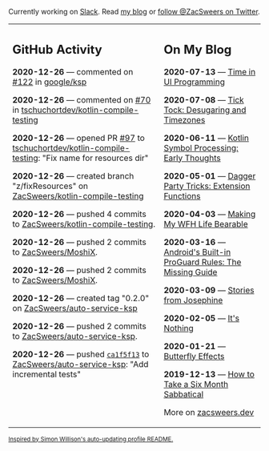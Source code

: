 Currently working on [Slack](https://slack.com/). Read [my blog](https://zacsweers.dev/) or [follow @ZacSweers on Twitter](https://twitter.com/ZacSweers).

<table><tr><td valign="top" width="60%">

## GitHub Activity
<!-- githubActivity starts -->
**2020-12-26** — commented on [#122](https://github.com/google/ksp/issues/122#issuecomment-751414394) in [google/ksp](https://api.github.com/repos/google/ksp)

**2020-12-26** — commented on [#70](https://github.com/tschuchortdev/kotlin-compile-testing/issues/70#issuecomment-751414151) in [tschuchortdev/kotlin-compile-testing](https://api.github.com/repos/tschuchortdev/kotlin-compile-testing)

**2020-12-26** — opened PR [#97](https://api.github.com/repos/tschuchortdev/kotlin-compile-testing/pulls/97) to [tschuchortdev/kotlin-compile-testing](https://api.github.com/repos/tschuchortdev/kotlin-compile-testing): "Fix name for resources dir"

**2020-12-26** — created branch "z/fixResources" on [ZacSweers/kotlin-compile-testing](https://api.github.com/repos/ZacSweers/kotlin-compile-testing)

**2020-12-26** — pushed 4 commits to [ZacSweers/kotlin-compile-testing](https://api.github.com/repos/ZacSweers/kotlin-compile-testing).

**2020-12-26** — pushed 2 commits to [ZacSweers/MoshiX](https://api.github.com/repos/ZacSweers/MoshiX).

**2020-12-26** — pushed 2 commits to [ZacSweers/MoshiX](https://api.github.com/repos/ZacSweers/MoshiX).

**2020-12-26** — created tag "0.2.0" on [ZacSweers/auto-service-ksp](https://api.github.com/repos/ZacSweers/auto-service-ksp)

**2020-12-26** — pushed 2 commits to [ZacSweers/auto-service-ksp](https://api.github.com/repos/ZacSweers/auto-service-ksp).

**2020-12-26** — pushed [`ca1f5f13`](https://github.com/ZacSweers/auto-service-ksp/commit/ca1f5f13eb05b956fde8ed4f9cf28544a05fb0df) to [ZacSweers/auto-service-ksp](https://api.github.com/repos/ZacSweers/auto-service-ksp): "Add incremental tests"
<!-- githubActivity ends -->
</td><td valign="top" width="40%">

## On My Blog
<!-- blog starts -->
**2020-07-13** — [Time in UI Programming](https://www.zacsweers.dev/time-in-ui/)

**2020-07-08** — [Tick Tock: Desugaring and Timezones](https://www.zacsweers.dev/ticktock-desugaring-timezones/)

**2020-06-11** — [Kotlin Symbol Processing: Early Thoughts](https://www.zacsweers.dev/kotlin-symbol-processor-early-thoughts/)

**2020-05-01** — [Dagger Party Tricks: Extension Functions](https://www.zacsweers.dev/dagger-party-tricks-extension-functions/)

**2020-04-03** — [Making My WFH Life Bearable](https://www.zacsweers.dev/making-wfh-life-bearable/)

**2020-03-16** — [Android's Built-in ProGuard Rules: The Missing Guide](https://www.zacsweers.dev/android-proguard-rules/)

**2020-03-09** — [Stories from Josephine](https://www.zacsweers.dev/stories-from-josephine/)

**2020-02-05** — [It's Nothing](https://www.zacsweers.dev/its-nothing/)

**2020-01-21** — [Butterfly Effects](https://www.zacsweers.dev/butterfly-effects/)

**2019-12-13** — [How to Take a Six Month Sabbatical](https://www.zacsweers.dev/how-to-take-a-six-month-sabbatical/)
<!-- blog ends -->
More on [zacsweers.dev](https://zacsweers.dev/)
</td></tr></table>

<sub><a href="https://simonwillison.net/2020/Jul/10/self-updating-profile-readme/">Inspired by Simon Willison's auto-updating profile README.</a></sub>
